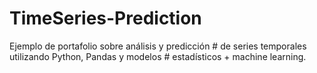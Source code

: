 # TimeSeries-Prediction
Ejemplo de portafolio sobre análisis y predicción # de series temporales utilizando Python, Pandas y modelos # estadísticos + machine learning.
